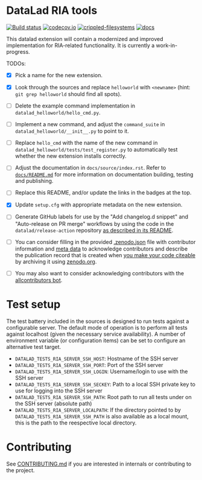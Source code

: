 # DataLad RIA tools

[![Build status](https://ci.appveyor.com/api/projects/status/g9von5wtpoidcecy/branch/main?svg=true)](https://ci.appveyor.com/project/mih/datalad-extension-template/branch/main) [![codecov.io](https://codecov.io/github/datalad/datalad-extension-template/coverage.svg?branch=main)](https://codecov.io/github/datalad/datalad-extension-template?branch=main) [![crippled-filesystems](https://github.com/datalad/datalad-extension-template/workflows/crippled-filesystems/badge.svg)](https://github.com/datalad/datalad-extension-template/actions?query=workflow%3Acrippled-filesystems) [![docs](https://github.com/datalad/datalad-extension-template/workflows/docs/badge.svg)](https://github.com/datalad/datalad-extension-template/actions?query=workflow%3Adocs)

This datalad extension will contain a modernized and improved implementation for RIA-related functionality.
It is currently a work-in-progress.

TODOs:

- [x] Pick a name for the new extension.
- [x] Look through the sources and replace `helloworld` with
  `<newname>` (hint: `git grep helloworld` should find all
  spots).
- [ ] Delete the example command implementation in `datalad_helloworld/hello_cmd.py`.
- [ ] Implement a new command, and adjust the `command_suite` in
  `datalad_helloworld/__init__.py` to point to it.
- [ ] Replace `hello_cmd` with the name of the new command in
  `datalad_helloworld/tests/test_register.py` to automatically test whether the
  new extension installs correctly.
- [ ] Adjust the documentation in `docs/source/index.rst`. Refer to [`docs/README.md`](docs/README.md) for more information on documentation building, testing and publishing.
- [ ] Replace this README, and/or update the links in the badges at the top.
- [x] Update `setup.cfg` with appropriate metadata on the new extension.
- [ ] Generate GitHub labels for use by the "Add changelog.d snippet" and
  "Auto-release on PR merge" workflows by using the code in the
  `datalad/release-action` repository [as described in its
  README](https://github.com/datalad/release-action#command-labels).

- [ ] You can consider filling in the provided [.zenodo.json](.zenodo.json) file with
contributor information and [meta data](https://developers.zenodo.org/#representation)
to acknowledge contributors and describe the publication record that is created when
[you make your code citeable](https://guides.github.com/activities/citable-code/)
by archiving it using [zenodo.org](https://zenodo.org/).
- [ ] You may also want to
consider acknowledging contributors with the
[allcontributors bot](https://allcontributors.org/docs/en/bot/overview).

# Test setup

The test battery included in the sources is designed to run tests against a
configurable server. The default mode of operation is to perform all tests against
localhost (given the necessary service availability). A number of environment
variable (or configuration items) can be set to configure an alternative test target.

- `DATALAD_TESTS_RIA_SERVER_SSH_HOST`: Hostname of the SSH server
- `DATALAD_TESTS_RIA_SERVER_SSH_PORT`: Port of the SSH server
- `DATALAD_TESTS_RIA_SERVER_SSH_LOGIN`: Username/login to use with the SSH server
- `DATALAD_TESTS_RIA_SERVER_SSH_SECKEY`: Path to a local SSH private key to use for logging into the SSH server
- `DATALAD_TESTS_RIA_SERVER_SSH_PATH`: Root path to run all tests under on the SSH server (absolute path)
- `DATALAD_TESTS_RIA_SERVER_LOCALPATH`: If the directory pointed to by `DATALAD_TESTS_RIA_SERVER_SSH_PATH` is also available as a local mount, this is the path to the reespective local directory.


# Contributing

See [CONTRIBUTING.md](CONTRIBUTING.md) if you are interested in internals or
contributing to the project.
